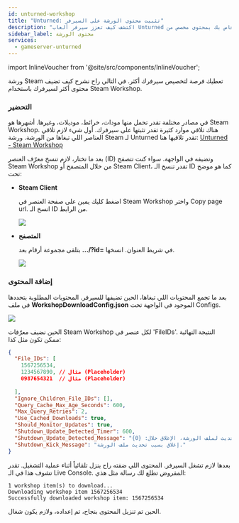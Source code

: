 ```yaml
---
id: unturned-workshop
title: "Unturned: تثبيت محتوى الورشة على السيرفر"
description: "اكتشف كيف تعزز سيرفر ألعاب Unturned الخاص بك بمحتوى مخصص من Steam Workshop لتجربة لعب شخصية → تعلّم المزيد الآن"
sidebar_label: محتوى الورشة
services:
  - gameserver-unturned
---
```


import InlineVoucher from '@site/src/components/InlineVoucher';

<InlineVoucher />

ورشة Steam تعطيك فرصة لتخصيص سيرفرك أكثر. في التالي راح نشرح كيف تضيف محتوى أكثر لسيرفرك باستخدام Steam Workshop.

### التحضير

في مصادر مختلفة تقدر تحمل منها مودات، خرائط، موديلات، وغيرها. أشهرها هو Steam Workshop. هناك تلاقي موارد كثيرة تقدر تثبتها على سيرفرك. أول شيء لازم تلاقي العناصر اللي تبغاها من الورشة. ورشة Steam لـ Unturned تقدر تلاقيها هنا:  [Unturned - Steam Workshop](https://steamcommunity.com/app/304930/workshop/)

بعد ما تختار، لازم تنسخ معرّف العنصر (ID) وتضيفه في الواجهة. سواء كنت تتصفح Steam Workshop من خلال المتصفح أو Steam Client، تقدر تنسخ الـ ID كما هو موضح تحت:

- **Steam Client**

  اضغط كليك يمين على صفحة العنصر في Steam Workshop واختر Copy page url. انسخ الـ ID من الرابط.

  ![](https://screensaver01.zap-hosting.com/index.php/s/QD89esrFTQ8gZfb/preview)

  

- **المتصفح**

  بتلقى مجموعة أرقام بعد **.../?id=** في شريط العنوان. انسخها.

  ![](https://screensaver01.zap-hosting.com/index.php/s/XzRRT98ess4dyFX/preview)





### إضافة المحتوى

بعد ما تجمع المحتويات اللي تبغاها، الحين تضيفها للسيرفر. المحتويات المطلوبة بتحددها في ملف **WorkshopDownloadConfig.json** الموجود في الواجهة تحت Configs.

![](https://screensaver01.zap-hosting.com/index.php/s/T7gsio62gDH7DHb/preview)

الحين نضيف معرّفات Steam Workshop لكل عنصر في 'FileIDs'. النتيجة النهائية ممكن تكون مثل كذا:

```json
{
  "File_IDs": [
  	1567256534,
    1234567890, // مثال (Placeholder)
    0987654321  // مثال (Placeholder)
  
  ],
  "Ignore_Children_File_IDs": [],
  "Query_Cache_Max_Age_Seconds": 600,
  "Max_Query_Retries": 2,
  "Use_Cached_Downloads": true,
  "Should_Monitor_Updates": true,
  "Shutdown_Update_Detected_Timer": 600,
  "Shutdown_Update_Detected_Message": "تم اكتشاف تحديث لملف الورشة، الإغلاق خلال: {0}",
  "Shutdown_Kick_Message": "إغلاق بسبب تحديث ملف الورشة."
}
```

بعدها لازم تشغل السيرفر. المحتوى اللي ضفته راح ينزل تلقائياً أثناء عملية التشغيل. تقدر تشوف هذا في الـ Live Console. المفروض تطلع لك رسالة مثل هذي:

```
1 workshop item(s) to download...
Downloading workshop item 1567256534
Successfully downloaded workshop item: 1567256534
```

الحين تم تنزيل المحتوى بنجاح، تم إعداده، ولازم يكون شغال.

<InlineVoucher />